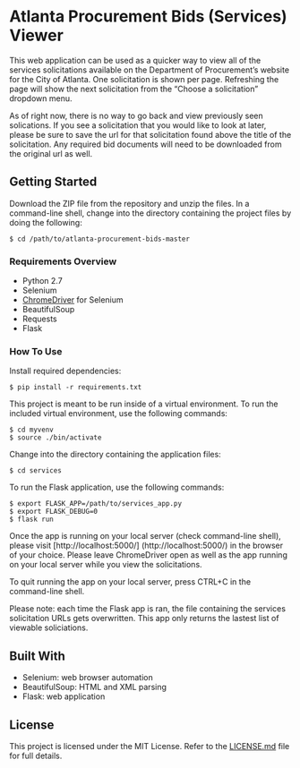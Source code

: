 # Atlanta Procurement Bids (Services) Viewer

This web application can be used as a quicker way to view all of the services solicitations available on the Department of Procurement’s website for the City of Atlanta. One solicitation is shown per page. Refreshing the page will show the next solicitation from the “Choose a solicitation” dropdown menu.

As of right now, there is no way to go back and view previously seen solications. If you see a solicitation that you would like to look at later, please be sure to save the url for that solicitation found above the title of the solicitation. Any required bid documents will need to be downloaded from the original url as well.


## Getting Started

Download the ZIP file from the repository and unzip the files. In a command-line shell, change into the directory containing the project files by doing the following:

```
$ cd /path/to/atlanta-procurement-bids-master
```

### Requirements Overview

* Python 2.7
* Selenium
* [ChromeDriver](https://sites.google.com/a/chromium.org/chromedriver/) for Selenium
* BeautifulSoup
* Requests
* Flask



### How To Use

Install required dependencies:

```
$ pip install -r requirements.txt
```

This project is meant to be run inside of a virtual environment. To run the included virtual environment, use the following commands:

```
$ cd myvenv
$ source ./bin/activate
```

Change into the directory containing the application files:

```
$ cd services
```

To run the Flask application, use the following commands:

```
$ export FLASK_APP=/path/to/services_app.py
$ export FLASK_DEBUG=0
$ flask run
```

Once the app is running on your local server (check command-line shell), please visit [http://localhost:5000/] (http://localhost:5000/) in the browser of your choice. Please leave ChromeDriver open as well as the app running on your local server while you view the solicitations.

To quit running the app on your local server, press CTRL+C in the command-line shell.

Please note: each time the Flask app is ran, the file containing the services solicitation URLs gets overwritten. This app only returns the lastest list of viewable soliciations. 

## Built With

* Selenium: web browser automation
* BeautifulSoup: HTML and XML parsing
* Flask: web application

## License

This project is licensed under the MIT License. Refer to the [LICENSE.md](LICENSE.md) file for full details.



